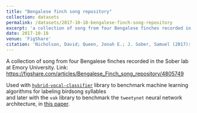 ```yaml
---
title: "Bengalese finch song repository"
collection: datasets
permalink: /datasets/2017-10-18-bengalese-finch-song-repository
excerpt: 'a collection of song from four Bengalese finches recorded in the Sober lab at Emory University'
date: 2017-10-18
venue: 'FigShare'
citation: 'Nicholson, David; Queen, Jonah E.; J. Sober, Samuel (2017): Bengalese Finch song repository. figshare. Dataset. https://doi.org/10.6084/m9.figshare.4805749.v5'
---
```


A collection of song from four Bengalese finches recorded in the Sober lab at Emory University.
Link:  
<https://figshare.com/articles/Bengalese_Finch_song_repository/4805749>

Used with
[`hybrid-vocal-classifier`](https://hybrid-vocal-classifier.readthedocs.io/en/latest/)
library to benchmark machine learning algorithms for labeling birdsong syllables  
and later with the `vak`  library to benchmark the `tweetynet` neural network
architecture, in [this paper](https://www.biorxiv.org/content/10.1101/2020.08.28.272088v2).
